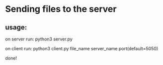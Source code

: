 # Sending files to the server
## usage:
on server run: python3 server.py

on client run: python3 client.py file_name server_name port(default=5050)


done!
